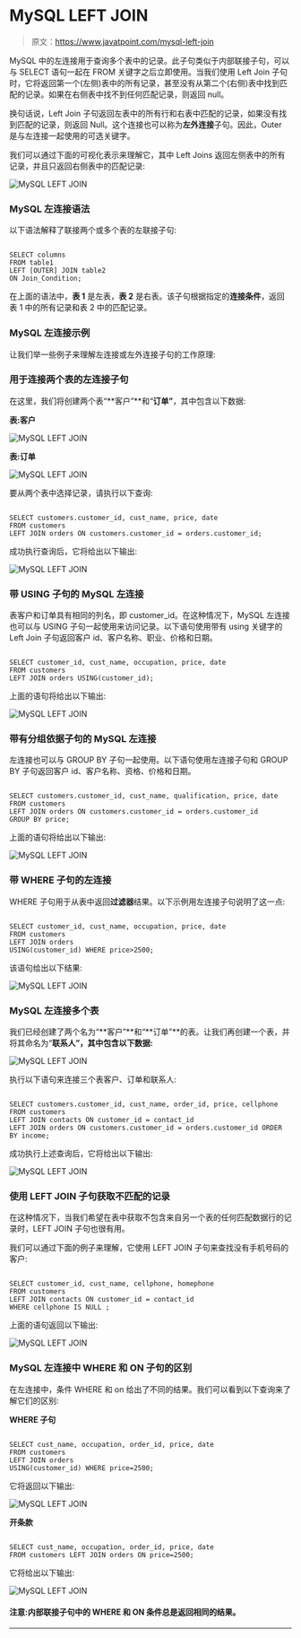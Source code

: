 # MySQL LEFT JOIN

> 原文：<https://www.javatpoint.com/mysql-left-join>

MySQL 中的左连接用于查询多个表中的记录。此子句类似于内部联接子句，可以与 SELECT 语句一起在 FROM 关键字之后立即使用。当我们使用 Left Join 子句时，它将返回第一个(左侧)表中的所有记录，甚至没有从第二个(右侧)表中找到匹配的记录。如果在右侧表中找不到任何匹配记录，则返回 null。

换句话说，Left Join 子句返回左表中的所有行和右表中匹配的记录，如果没有找到匹配的记录，则返回 Null。这个连接也可以称为**左外连接**子句。因此，Outer 是与左连接一起使用的可选关键字。

我们可以通过下面的可视化表示来理解它，其中 Left Joins 返回左侧表中的所有记录，并且只返回右侧表中的匹配记录:

![MySQL LEFT JOIN](img/b1bee5e519dd42767adf00770940522c.png)

### MySQL 左连接语法

以下语法解释了联接两个或多个表的左联接子句:

```

SELECT columns  
FROM table1  
LEFT [OUTER] JOIN table2  
ON Join_Condition;

```

在上面的语法中，**表 1** 是左表，**表 2** 是右表。该子句根据指定的**连接条件**，返回表 1 中的所有记录和表 2 中的匹配记录。

### MySQL 左连接示例

让我们举一些例子来理解左连接或左外连接子句的工作原理:

### 用于连接两个表的左连接子句

在这里，我们将创建两个表“**客户”**和“**订单”**，其中包含以下数据:

**表:客户**

![MySQL LEFT JOIN](img/eb451c3156a40d853060cc508f3ddd6f.png)

**表:订单**

![MySQL LEFT JOIN](img/c56c3604c82d10326c9b0509c85c6a85.png)

要从两个表中选择记录，请执行以下查询:

```

SELECT customers.customer_id, cust_name, price, date
FROM customers
LEFT JOIN orders ON customers.customer_id = orders.customer_id;

```

成功执行查询后，它将给出以下输出:

![MySQL LEFT JOIN](img/e1459c204e89c2d26f3ebf0f633834e5.png)

### 带 USING 子句的 MySQL 左连接

表客户和订单具有相同的列名，即 customer_id。在这种情况下，MySQL 左连接也可以与 USING 子句一起使用来访问记录。以下语句使用带有 using 关键字的 Left Join 子句返回客户 id、客户名称、职业、价格和日期。

```

SELECT customer_id, cust_name, occupation, price, date
FROM customers
LEFT JOIN orders USING(customer_id);

```

上面的语句将给出以下输出:

![MySQL LEFT JOIN](img/45d8f25931e0f0001fecf794851c96dd.png)

### 带有分组依据子句的 MySQL 左连接

左连接也可以与 GROUP BY 子句一起使用。以下语句使用左连接子句和 GROUP BY 子句返回客户 id、客户名称、资格、价格和日期。

```

SELECT customers.customer_id, cust_name, qualification, price, date
FROM customers
LEFT JOIN orders ON customers.customer_id = orders.customer_id
GROUP BY price;

```

上面的语句将给出以下输出:

![MySQL LEFT JOIN](img/5d6cbd6b2859078494725c238fb4e8be.png)

### 带 WHERE 子句的左连接

WHERE 子句用于从表中返回**过滤器**结果。以下示例用左连接子句说明了这一点:

```

SELECT customer_id, cust_name, occupation, price, date
FROM customers
LEFT JOIN orders 
USING(customer_id) WHERE price>2500;

```

该语句给出以下结果:

![MySQL LEFT JOIN](img/52bd43d0c2f9bd6bf9122b09e676e827.png)

### MySQL 左连接多个表

我们已经创建了两个名为“**客户”**和“**订单”**的表。让我们再创建一个表，并将其命名为“**联系人”，其中包含以下数据:**

![MySQL LEFT JOIN](img/8c161717081b2e3f6259b95b45ac4f64.png)

执行以下语句来连接三个表客户、订单和联系人:

```

SELECT customers.customer_id, cust_name, order_id, price, cellphone
FROM customers
LEFT JOIN contacts ON customer_id = contact_id
LEFT JOIN orders ON customers.customer_id = orders.customer_id ORDER BY income;

```

成功执行上述查询后，它将给出以下输出:

![MySQL LEFT JOIN](img/75656b67bd7e0ab1967a3c5bdde21636.png)

### 使用 LEFT JOIN 子句获取不匹配的记录

在这种情况下，当我们希望在表中获取不包含来自另一个表的任何匹配数据行的记录时，LEFT JOIN 子句也很有用。

我们可以通过下面的例子来理解，它使用 LEFT JOIN 子句来查找没有手机号码的客户:

```

SELECT customer_id, cust_name, cellphone, homephone
FROM customers
LEFT JOIN contacts ON customer_id = contact_id
WHERE cellphone IS NULL ;

```

上面的语句返回以下输出:

![MySQL LEFT JOIN](img/1b97c54dcc4b43399db239b17912fa19.png)

### MySQL 左连接中 WHERE 和 ON 子句的区别

在左连接中，条件 WHERE 和 on 给出了不同的结果。我们可以看到以下查询来了解它们的区别:

**WHERE 子句**

```

SELECT cust_name, occupation, order_id, price, date
FROM customers
LEFT JOIN orders 
USING(customer_id) WHERE price=2500;

```

它将返回以下输出:

![MySQL LEFT JOIN](img/a46b38a807f5c5ebd9645da458d520c7.png)

**开条款**

```

SELECT cust_name, occupation, order_id, price, date
FROM customers LEFT JOIN orders ON price=2500;

```

它将给出以下输出:

![MySQL LEFT JOIN](img/bac0b76064c1be385a044f58d10640bd.png)

#### 注意:内部联接子句中的 WHERE 和 ON 条件总是返回相同的结果。

* * *